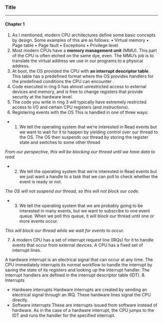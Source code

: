 ### Title
---

#### Chapter 1
1. As I mentioned, modern CPU architectures define some basic concepts by design. Some examples of 
this are as follows:
• Virtual memory
• Page table
• Page fault
• Exceptions
• Privilege level
2. Most modern CPUs have a **memory management unit** (MMU). This part of the CPU is often etched on
 the same dye, even. The MMU’s job is to translate the virtual address we use in our programs to a 
physical address.
3. At boot, the OS provided the CPU with **an interrupt descriptor table**. This table has a 
predefined format where the OS provides handlers for the predefined conditions the CPU can encounter
.
4. Code executed in ring 0 has almost unrestricted access to external devices and memory, and is 
free to change registers that provide security at the hardware level.
5. The code you write in ring 3 will typically have extremely restricted access to I/O and certain 
CPU registers (and instructions).
6. Registering events with the OS
This is handled in one of three ways:
- 1. We tell the operating system that we’re interested in Read events but we want to wait for it to
happen by yielding control over our thread to the OS. The OS then suspends our thread by storing the
 register state and switches to some other thread

*From our perspective, this will be blocking our thread until we have data to read.*
- 2. We tell the operating system that we’re interested in Read events but we just want a handle to
a task that we can poll to check whether the event is ready or not.

*The OS will not suspend our thread, so this will not block our code.*
- 3. We tell the operating system that we are probably going to be interested in many events, but
we want to subscribe to one event queue. When we poll this queue, it will block our thread until one
 or more events occur.

*This will block our thread while we wait for events to occur.*

7. A modern CPU has a set of interrupt request line (IRQs) for it to handle events that occur from
external devices. A CPU has a fixed set of interrupt lines.

A hardware interrupt is an electrical signal that can occur at any time. The CPU immediately 
interrupts its normal workflow to handle the interrupt by saving the state of its registers and 
looking up the interrupt handler. The interrupt handlers are defined in the interrupt descriptor 
table (IDT).
8. Interrupts
- Hardware interrupts
Hardware interrupts are created by sending an electrical signal through an IRQ. These hardware lines
signal the CPU directly.
- Software interrupts
These are interrupts issued from software instead of hardware. As in the case of a hardware
interrupt, the CPU jumps to the IDT and runs the handler for the specified interrupt.
